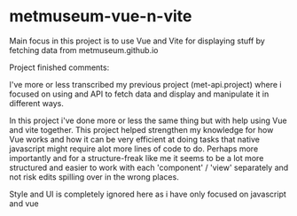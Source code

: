 # metmuseum-vue-n-vite
Main focus in this project is to use Vue and Vite for displaying stuff by fetching data from metmuseum.github.io


Project finished comments:

I've more or less transcribed my previous project (met-api.project) where i
focused on using and API to fetch data and display and manipulate it in different ways.

In this project i've done more or less the same thing but with help using
Vue and vite together. This project helped strengthen my knowledge for how
Vue works and how it can be very efficient at doing tasks that native javascript
might require alot more lines of code to do. Perhaps more importantly and for a
structure-freak like me it seems to be a lot more structured and easier to work
with each 'component' / 'view' separately and not risk edits spilling over in
the wrong places.

Style and UI is completely ignored here as i have only focused on javascript
and vue
